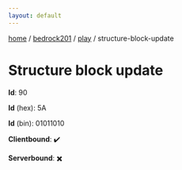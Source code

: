 ```yaml
---
layout: default
---
```


[home](/)  /  [bedrock201](/protocol/bedrock201)  /  [play](/protocol/bedrock201/play)  /  structure-block-update

# Structure block update

**Id**: 90

**Id** (hex): 5A

**Id** (bin): 01011010

**Clientbound**: ✔️

**Serverbound**: ✖️

